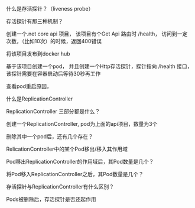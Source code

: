 什么是存活探针？（liveness probe）

存活探针有那三种机制？

创建一个.net core api 项目， 该项目有个Get Api 路由时 /health， 访问到一定次数，（比如10次）的时候，返回400错误

将该项目发布到docker hub

基于该项目创建一个pod， 并且创建一个Http存活探针，探针指向 /health 接口， 该探针需要在容器启动后等待30秒再工作

查看pod重启原因，

什么是ReplicationController

ReplicationController 三部分都是什么？

创建一个ReplicationController, pod为上面的api项目，数量为3个

删除其中一个pod后，还有几个存在？

RelicationController中的某个Pod移出/移入其作用域

Pod移出ReplicationController的作用域后，其Pod数量是几个？

将Pod移入ReplicationController之后，其Pod数量是几个？

存活探针与ReplicationController有什么区别？

Pods被删除后，存活探针是否还起作用

